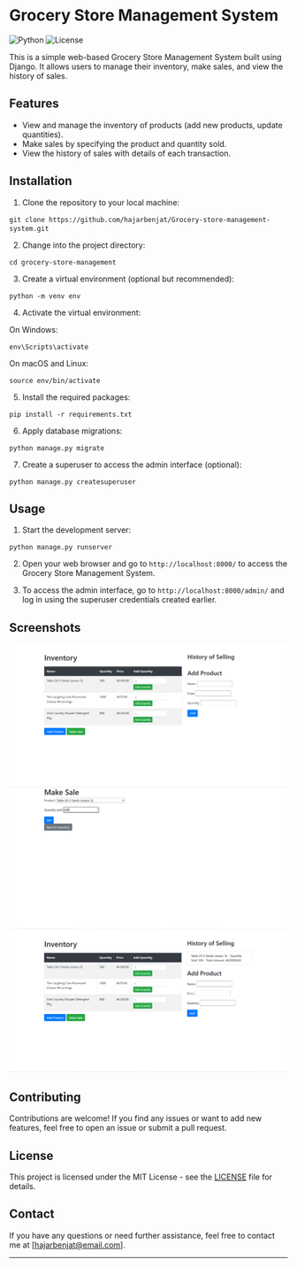# Grocery Store Management System
![Python](https://img.shields.io/badge/python-3.10-blue.svg)
![License](https://img.shields.io/badge/license-MIT-green.svg)

This is a simple web-based Grocery Store Management System built using Django. It allows users to manage their inventory, make sales, and view the history of sales.

## Features

- View and manage the inventory of products (add new products, update quantities).
- Make sales by specifying the product and quantity sold.
- View the history of sales with details of each transaction.

## Installation

1. Clone the repository to your local machine:

```
git clone https://github.com/hajarbenjat/Grocery-store-management-system.git
```

2. Change into the project directory:

```
cd grocery-store-management
```

3. Create a virtual environment (optional but recommended):

```
python -m venv env
```

4. Activate the virtual environment:

On Windows:
```
env\Scripts\activate
```

On macOS and Linux:
```
source env/bin/activate
```

5. Install the required packages:

```
pip install -r requirements.txt
```

6. Apply database migrations:

```
python manage.py migrate
```

7. Create a superuser to access the admin interface (optional):

```
python manage.py createsuperuser
```

## Usage

1. Start the development server:

```
python manage.py runserver
```

2. Open your web browser and go to `http://localhost:8000/` to access the Grocery Store Management System.

3. To access the admin interface, go to `http://localhost:8000/admin/` and log in using the superuser credentials created earlier.

## Screenshots

![inventory](image.png)
![make sale](image-1.png)
![history of selling](image-2.png)

## Contributing

Contributions are welcome! If you find any issues or want to add new features, feel free to open an issue or submit a pull request.

## License

This project is licensed under the MIT License - see the [LICENSE](LICENSE) file for details.

## Contact

If you have any questions or need further assistance, feel free to contact me at [hajarbenjat@email.com].

---